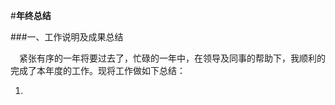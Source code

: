 #**年终总结**

###一、工作说明及成果总结

&ensp;&ensp;紧张有序的一年将要过去了，忙碌的一年中，在领导及同事的帮助下，我顺利的完成了本年度的工作。现将工作做如下总结：

1.  
